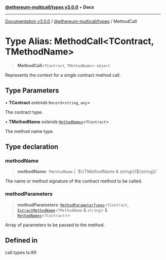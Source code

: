 [**@ethereum-multicall/types v3.0.0**](../README.md) • **Docs**

***

[Documentation v3.0.0](../../../packages.md) / [@ethereum-multicall/types](../README.md) / MethodCall

# Type Alias: MethodCall\<TContract, TMethodName\>

> **MethodCall**\<`TContract`, `TMethodName`\>: `object`

Represents the context for a single contract method call.

## Type Parameters

• **TContract** *extends* `Record`\<`string`, `any`\>

The contract type.

• **TMethodName** *extends* [`MethodNames`](MethodNames.md)\<`TContract`\>

The method name type.

## Type declaration

### methodName

> **methodName**: `TMethodName` \| \`$\{TMethodName & string\}($\{string\})\`

The name or method signature of the contract method to be called.

### methodParameters

> **methodParameters**: [`MethodParameterTypes`](MethodParameterTypes.md)\<`TContract`, [`ExtractMethodName`](ExtractMethodName.md)\<`TMethodName` & `string`\> & [`MethodNames`](MethodNames.md)\<`TContract`\>\>

Array of parameters to be passed to the method.

## Defined in

call.types.ts:89
